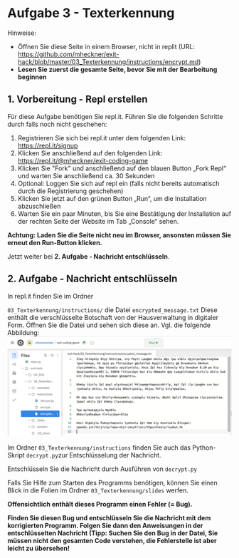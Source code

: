 # Aufgabe 3 - Texterkennung

Hinweise:

* Öffnen Sie diese Seite in einem Browser, nicht in replit (URL: https://github.com/mheckner/exit-hack/blob/master/03_Texterkennung/instructions/encrypt.md)
* **Lesen Sie zuerst die gesamte Seite, bevor Sie mit der Bearbeitung beginnen**

## 1. Vorbereitung - Repl erstellen
Für diese Aufgabe benötigen Sie repl.it. Führen Sie die folgenden Schritte durch falls noch nicht geschehen:

1. Registrieren Sie sich bei repl.it unter dem folgenden Link: https://repl.it/signup
2. Klicken Sie anschließend auf den folgenden Link: https://repl.it/@mheckner/exit-coding-game
3. Klicken Sie "Fork" und anschließend auf den blauen Button „Fork Repl“ und warten Sie anschließend ca. 30 Sekunden
4. Optional: Loggen Sie sich auf repl ein (falls nicht bereits automatisch durch die Registrierung geschehen)
5. Klicken Sie jetzt auf den grünen Button „Run“, um die Installation abzuschließen
6. Warten Sie ein paar Minuten, bis Sie eine Bestätigung der Installation auf der rechten Seite der Website im Tab „Console“ sehen.

**Achtung: Laden Sie die Seite nicht neu im Browser, ansonsten müssen Sie erneut den Run-Button klicken.**

Jetzt weiter bei **2. Aufgabe - Nachricht entschlüsseln**.

## 2. Aufgabe - Nachricht entschlüsseln

In repl.it finden Sie im Ordner

`03_Texterkennung/instructions/` die Datei `encrypted_message.txt`
Diese enthält die verschlüsselte Botschaft von der Hausverwaltung in digitaler Form.
Öffnen Sie die Datei und sehen sich diese an. Vgl. die folgende Abbildung:
![](../../img/encrypted_message_repl.png?raw=true)

Im Ordner `03_Texterkennung/instructions` finden Sie auch das Python-Skript `decrypt.py`zur Entschlüsselung der Nachricht.

Entschlüsseln Sie die Nachricht durch Ausführen
von `decrypt.py`

Falls Sie Hilfe zum Starten des Programms benötigen, können Sie einen Blick in die Folien im Ordner `03_Texterkennung/slides` werfen.

**Offensichtlich enthält dieses Programm einen Fehler (= Bug).**

**Finden Sie diesen Bug und entschlüsseln Sie die Nachricht mit dem korrigierten
Programm. Folgen Sie dann den Anweisungen in der entschlüsselten Nachricht (Tipp: Suchen Sie den Bug in der Datei, Sie müssen nicht den gesamten Code verstehen, die Fehlerstelle ist aber leicht zu übersehen!**
